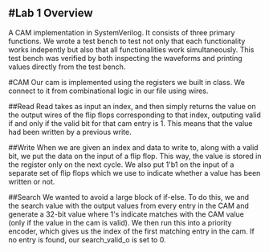 #Lab 1 Overview
---
A CAM implementation in SystemVerilog. It consists of three primary functions. We wrote a test bench to test not only that each functionality works indepently but also that all functionalities work simultaneously.  This test bench was verified by both inspecting the waveforms and printing values directly from the test bench.

#CAM
Our cam is implemented using the registers we built in class. We connect to it from combinational logic in our file using wires. 

##Read
Read takes as input an index, and then simply returns the value on the output wires of the flip flops corresponding to that index, outputing valid if and only if the valid bit for that cam entry is 1. This means that the value had been written by a previous write. 

##Write
When we are given an index and data to write to, along with a valid bit, we put the data on the input of a flip flop. This way, the value is stored in the register only on the next cycle. We also put 1'b1 on the input of a separate set of flip flops which we use to indicate whether a value has been written or not. 


##Search
We wanted to avoid a large block of if-else. To do this, we and the search value with the output values from every entry in the CAM and generate a 32-bit value where 1's indicate matches with the CAM value (only if the value in the cam is valid). We then run this into a priority encoder, which gives us the index of the first matching entry in the cam. If no entry is found, our search_valid_o is set to 0. 




